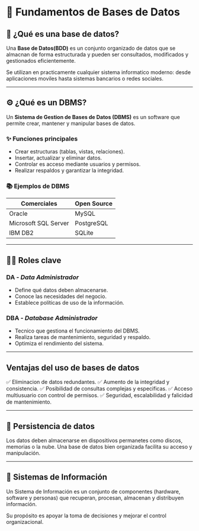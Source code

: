# 🧠 Fundamentos de Bases de Datos

## 📌 ¿Qué es una base de datos?

Una **Base de Datos(BDD)** es un conjunto organizado de datos que se almacnan de forma estructurada y pueden ser consultados, modificados y gestionados eficientemente.
  
Se utilizan en practicamente cualquier sistema informatico moderno: desde aplicaciones moviles hasta sistemas bancarios o redes sociales.

---

## ⚙ ¿Qué es un DBMS?

Un **Sistema de Gestion de Bases de Datos (DBMS)** es un software que permite crear, mantener y manipular bases de datos.

### ✨ Funciones principales

- Crear estructuras (tablas, vistas, relaciones).
- Insertar, actualizar y eliminar datos.
- Controlar es acceso mediante usuarios y permisos.
- Realizar respaldos y garantizar la integridad.

### 📚 Ejemplos de DBMS

| Comerciales | Open Source |
|-------------|-------------|
| Oracle | MySQL |
| Microsoft SQL Server | PostgreSQL |
| IBM DB2 | SQLite |

---

## 👩‍💻 Roles clave

### DA - *Data Administrador*

- Define qué datos deben almacenarse.
- Conoce las necesidades del negocio.
- Establece políticas de uso de la información.

### DBA - *Database Administrador*

- Tecnico que gestiona el funcionamiento del DBMS.
- Realiza tareas de mantenimiento, seguridad y respaldo.
- Optimiza el rendimiento del sistema.

---

## Ventajas del uso de bases de datos

✅ Eliminacion de datos redundantes.
✅ Aumento de la integridad y consistencia.
✅ Posibilidad de consultas complejas y especificas.
✅ Acceso multiusuario con control de permisos.
✅ Seguridad, escalabilidad y falicidad de mantenimiento.

---

## 💾 Persistencia de datos

Los datos deben almacenarse en dispositivos permanetes como discos, memorias o la nube.
Una base de datos bien organizada facilita su acceso y manipulación.

---

## 🏢 Sistemas de Información

Un Sistema de Información es un conjunto de componentes (hardware, software y personas) que recuperan, procesan, almacenan y distribuyen información.

Su propósito es apoyar la toma de decisiones y mejorar el control organizacional.
